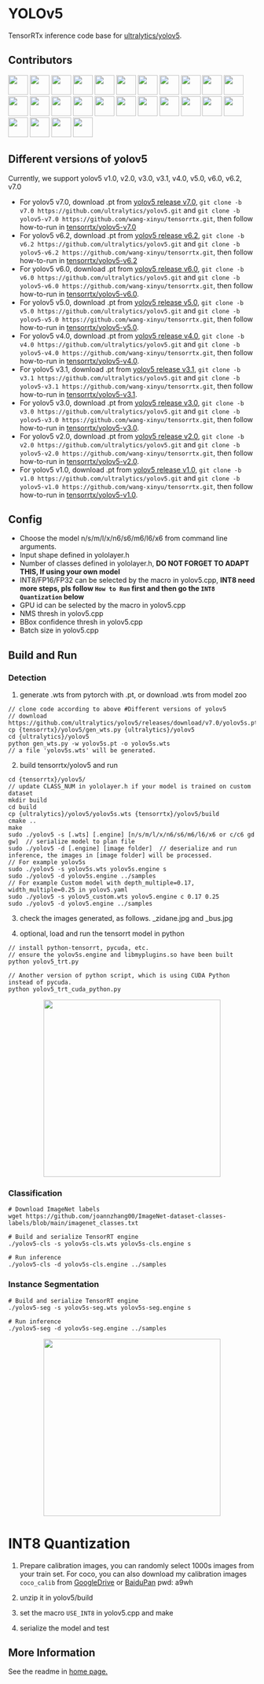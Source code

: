 # YOLOv5

TensorRTx inference code base for [ultralytics/yolov5](https://github.com/ultralytics/yolov5).

## Contributors

<a href="https://github.com/wang-xinyu"><img src="https://avatars.githubusercontent.com/u/15235574?s=48&v=4" width="40px;" alt=""/></a>
<a href="https://github.com/BaofengZan"><img src="https://avatars.githubusercontent.com/u/20653176?s=48&v=4" width="40px;" alt=""/></a>
<a href="https://github.com/upczww"><img src="https://avatars.githubusercontent.com/u/16224249?s=48&v=4" width="40px;" alt=""/></a>
<a href="https://github.com/cesarandreslopez"><img src="https://avatars.githubusercontent.com/u/14029177?s=48&v=4" width="40px;" alt=""/></a>
<a href="https://github.com/makaveli10"><img src="https://avatars.githubusercontent.com/u/39617050?s=48&v=4" width="40px;" alt=""/></a>
<a href="https://github.com/priteshgohil"><img src="https://avatars.githubusercontent.com/u/43172056?s=48&v=4" width="40px;" alt=""/></a>
<a href="https://github.com/rymzt"><img src="https://avatars.githubusercontent.com/u/3270954?s=48&v=4" width="40px;" alt=""/></a>
<a href="https://github.com/AsakusaRinne"><img src="https://avatars.githubusercontent.com/u/47343601?s=48&v=4" width="40px;" alt=""/></a>
<a href="https://github.com/freedenS"><img src="https://avatars.githubusercontent.com/u/26213470?s=48&v=4" width="40px;" alt=""/></a>
<a href="https://github.com/smarttowel"><img src="https://avatars.githubusercontent.com/u/1128528?s=48&v=4" width="40px;" alt=""/></a>
<a href="https://github.com/wwqgtxx"><img src="https://avatars.githubusercontent.com/u/582584?s=48&v=4" width="40px;" alt=""/></a>
<a href="https://github.com/adujardin"><img src="https://avatars.githubusercontent.com/u/12609780?s=48&v=4" width="40px;" alt=""/></a>
<a href="https://github.com/jow905"><img src="https://avatars.githubusercontent.com/u/19189198?s=48&v=4" width="40px;" alt=""/></a>
<a href="https://github.com/CristiFati"><img src="https://avatars.githubusercontent.com/u/29705787?s=48&v=4" width="40px;" alt=""/></a>
<a href="https://github.com/HaiyangPeng"><img src="https://avatars.githubusercontent.com/u/46739135?s=48&v=4" width="40px;" alt=""/></a>
<a href="https://github.com/Armassarion"><img src="https://avatars.githubusercontent.com/u/33727511?s=48&v=4" width="40px;" alt=""/></a>
<a href="https://github.com/xupengao"><img src="https://avatars.githubusercontent.com/u/51817015?s=48&v=4" width="40px;" alt=""/></a>
<a href="https://github.com/liuqi123123"><img src="https://avatars.githubusercontent.com/u/46275888?s=48&v=4" width="40px;" alt=""/></a>
<a href="https://github.com/ASONG0506"><img src="https://avatars.githubusercontent.com/u/26050577?s=48&v=4" width="40px;" alt=""/></a>
<a href="https://github.com/bobo0810"><img src="https://avatars.githubusercontent.com/u/26057879?s=48&v=4" width="40px;" alt=""/></a>
<a href="https://github.com/Silmeria112"><img src="https://avatars.githubusercontent.com/u/16464837?s=48&v=4" width="40px;" alt=""/></a>
<a href="https://github.com/LW-SCU"><img src="https://avatars.githubusercontent.com/u/28128257?s=48&v=4" width="40px;" alt=""/></a>
<a href="https://github.com/AdanWang"><img src="https://avatars.githubusercontent.com/u/32757980?s=48&v=4" width="40px;" alt=""/></a>
<a href="https://github.com/triple-Mu"><img src="https://avatars.githubusercontent.com/u/92794867?s=48&v=4" width="40px;" alt=""/></a>
<a href="https://github.com/xiang-wuu"><img src="https://avatars.githubusercontent.com/u/107029401?s=48&v=4" width="40px;" alt=""/></a>
<a href="https://github.com/uyolo1314"><img src="https://avatars.githubusercontent.com/u/101853326?s=48&v=4" width="40px;" alt=""/></a>

## Different versions of yolov5

Currently, we support yolov5 v1.0, v2.0, v3.0, v3.1, v4.0, v5.0, v6.0, v6.2, v7.0

- For yolov5 v7.0, download .pt from [yolov5 release v7.0](https://github.com/ultralytics/yolov5/releases/tag/v7.0), `git clone -b v7.0 https://github.com/ultralytics/yolov5.git` and `git clone -b yolov5-v7.0 https://github.com/wang-xinyu/tensorrtx.git`, then follow how-to-run in [tensorrtx/yolov5-v7.0](https://github.com/wang-xinyu/tensorrtx/tree/yolov5-v7.0/yolov5)
- For yolov5 v6.2, download .pt from [yolov5 release v6.2](https://github.com/ultralytics/yolov5/releases/tag/v6.2), `git clone -b v6.2 https://github.com/ultralytics/yolov5.git` and `git clone -b yolov5-v6.2 https://github.com/wang-xinyu/tensorrtx.git`, then follow how-to-run in [tensorrtx/yolov5-v6.2](https://github.com/wang-xinyu/tensorrtx/tree/yolov5-v6.2/yolov5)
- For yolov5 v6.0, download .pt from [yolov5 release v6.0](https://github.com/ultralytics/yolov5/releases/tag/v6.0), `git clone -b v6.0 https://github.com/ultralytics/yolov5.git` and `git clone -b yolov5-v6.0 https://github.com/wang-xinyu/tensorrtx.git`, then follow how-to-run in [tensorrtx/yolov5-v6.0](https://github.com/wang-xinyu/tensorrtx/tree/yolov5-v6.0/yolov5).
- For yolov5 v5.0, download .pt from [yolov5 release v5.0](https://github.com/ultralytics/yolov5/releases/tag/v5.0), `git clone -b v5.0 https://github.com/ultralytics/yolov5.git` and `git clone -b yolov5-v5.0 https://github.com/wang-xinyu/tensorrtx.git`, then follow how-to-run in [tensorrtx/yolov5-v5.0](https://github.com/wang-xinyu/tensorrtx/tree/yolov5-v5.0/yolov5).
- For yolov5 v4.0, download .pt from [yolov5 release v4.0](https://github.com/ultralytics/yolov5/releases/tag/v4.0), `git clone -b v4.0 https://github.com/ultralytics/yolov5.git` and `git clone -b yolov5-v4.0 https://github.com/wang-xinyu/tensorrtx.git`, then follow how-to-run in [tensorrtx/yolov5-v4.0](https://github.com/wang-xinyu/tensorrtx/tree/yolov5-v4.0/yolov5).
- For yolov5 v3.1, download .pt from [yolov5 release v3.1](https://github.com/ultralytics/yolov5/releases/tag/v3.1), `git clone -b v3.1 https://github.com/ultralytics/yolov5.git` and `git clone -b yolov5-v3.1 https://github.com/wang-xinyu/tensorrtx.git`, then follow how-to-run in [tensorrtx/yolov5-v3.1](https://github.com/wang-xinyu/tensorrtx/tree/yolov5-v3.1/yolov5).
- For yolov5 v3.0, download .pt from [yolov5 release v3.0](https://github.com/ultralytics/yolov5/releases/tag/v3.0), `git clone -b v3.0 https://github.com/ultralytics/yolov5.git` and `git clone -b yolov5-v3.0 https://github.com/wang-xinyu/tensorrtx.git`, then follow how-to-run in [tensorrtx/yolov5-v3.0](https://github.com/wang-xinyu/tensorrtx/tree/yolov5-v3.0/yolov5).
- For yolov5 v2.0, download .pt from [yolov5 release v2.0](https://github.com/ultralytics/yolov5/releases/tag/v2.0), `git clone -b v2.0 https://github.com/ultralytics/yolov5.git` and `git clone -b yolov5-v2.0 https://github.com/wang-xinyu/tensorrtx.git`, then follow how-to-run in [tensorrtx/yolov5-v2.0](https://github.com/wang-xinyu/tensorrtx/tree/yolov5-v2.0/yolov5).
- For yolov5 v1.0, download .pt from [yolov5 release v1.0](https://github.com/ultralytics/yolov5/releases/tag/v1.0), `git clone -b v1.0 https://github.com/ultralytics/yolov5.git` and `git clone -b yolov5-v1.0 https://github.com/wang-xinyu/tensorrtx.git`, then follow how-to-run in [tensorrtx/yolov5-v1.0](https://github.com/wang-xinyu/tensorrtx/tree/yolov5-v1.0/yolov5).

## Config

- Choose the model n/s/m/l/x/n6/s6/m6/l6/x6 from command line arguments.
- Input shape defined in yololayer.h
- Number of classes defined in yololayer.h, **DO NOT FORGET TO ADAPT THIS, If using your own model**
- INT8/FP16/FP32 can be selected by the macro in yolov5.cpp, **INT8 need more steps, pls follow `How to Run` first and then go the `INT8 Quantization` below**
- GPU id can be selected by the macro in yolov5.cpp
- NMS thresh in yolov5.cpp
- BBox confidence thresh in yolov5.cpp
- Batch size in yolov5.cpp

## Build and Run

### Detection

1. generate .wts from pytorch with .pt, or download .wts from model zoo

```
// clone code according to above #Different versions of yolov5
// download https://github.com/ultralytics/yolov5/releases/download/v7.0/yolov5s.pt
cp {tensorrtx}/yolov5/gen_wts.py {ultralytics}/yolov5
cd {ultralytics}/yolov5
python gen_wts.py -w yolov5s.pt -o yolov5s.wts
// a file 'yolov5s.wts' will be generated.
```

2. build tensorrtx/yolov5 and run

```
cd {tensorrtx}/yolov5/
// update CLASS_NUM in yololayer.h if your model is trained on custom dataset
mkdir build
cd build
cp {ultralytics}/yolov5/yolov5s.wts {tensorrtx}/yolov5/build
cmake ..
make
sudo ./yolov5 -s [.wts] [.engine] [n/s/m/l/x/n6/s6/m6/l6/x6 or c/c6 gd gw]  // serialize model to plan file
sudo ./yolov5 -d [.engine] [image folder]  // deserialize and run inference, the images in [image folder] will be processed.
// For example yolov5s
sudo ./yolov5 -s yolov5s.wts yolov5s.engine s
sudo ./yolov5 -d yolov5s.engine ../samples
// For example Custom model with depth_multiple=0.17, width_multiple=0.25 in yolov5.yaml
sudo ./yolov5 -s yolov5_custom.wts yolov5.engine c 0.17 0.25
sudo ./yolov5 -d yolov5.engine ../samples
```

3. check the images generated, as follows. _zidane.jpg and _bus.jpg

4. optional, load and run the tensorrt model in python

```
// install python-tensorrt, pycuda, etc.
// ensure the yolov5s.engine and libmyplugins.so have been built
python yolov5_trt.py

// Another version of python script, which is using CUDA Python instead of pycuda.
python yolov5_trt_cuda_python.py
```

<p align="center">
<img src="https://user-images.githubusercontent.com/15235574/78247927-4d9fac00-751e-11ea-8b1b-704a0aeb3fcf.jpg" height="360px;">
</p>

### Classification

```
# Download ImageNet labels
wget https://github.com/joannzhang00/ImageNet-dataset-classes-labels/blob/main/imagenet_classes.txt

# Build and serialize TensorRT engine
./yolov5-cls -s yolov5s-cls.wts yolov5s-cls.engine s

# Run inference
./yolov5-cls -d yolov5s-cls.engine ../samples
```

### Instance Segmentation

```
# Build and serialize TensorRT engine
./yolov5-seg -s yolov5s-seg.wts yolov5s-seg.engine s

# Run inference
./yolov5-seg -d yolov5s-seg.engine ../samples
```

<p align="center">
<img src="https://user-images.githubusercontent.com/15235574/208305921-0a2ee358-6550-4d36-bb86-867685bfe069.jpg" height="360px;">
</p>

# INT8 Quantization

1. Prepare calibration images, you can randomly select 1000s images from your train set. For coco, you can also download my calibration images `coco_calib` from [GoogleDrive](https://drive.google.com/drive/folders/1s7jE9DtOngZMzJC1uL307J2MiaGwdRSI?usp=sharing) or [BaiduPan](https://pan.baidu.com/s/1GOm_-JobpyLMAqZWCDUhKg) pwd: a9wh

2. unzip it in yolov5/build

3. set the macro `USE_INT8` in yolov5.cpp and make

4. serialize the model and test


## More Information

See the readme in [home page.](https://github.com/wang-xinyu/tensorrtx)

